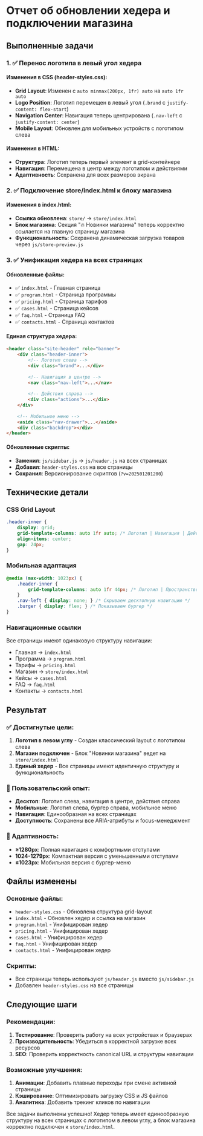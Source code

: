 # Отчет об обновлении хедера и подключении магазина

## Выполненные задачи

### 1. ✅ Перенос логотипа в левый угол хедера

#### Изменения в CSS (header-styles.css):
- **Grid Layout**: Изменен с `auto minmax(200px, 1fr) auto` на `auto 1fr auto`
- **Logo Position**: Логотип перемещен в левый угол (`.brand` с `justify-content: flex-start`)
- **Navigation Center**: Навигация теперь центрирована (`.nav-left` с `justify-content: center`)
- **Mobile Layout**: Обновлен для мобильных устройств с логотипом слева

#### Изменения в HTML:
- **Структура**: Логотип теперь первый элемент в grid-контейнере
- **Навигация**: Перемещена в центр между логотипом и действиями
- **Адаптивность**: Сохранена для всех размеров экрана

### 2. ✅ Подключение store/index.html к блоку магазина

#### Изменения в index.html:
- **Ссылка обновлена**: `store/` → `store/index.html`
- **Блок магазина**: Секция "🔥 Новинки магазина" теперь корректно ссылается на главную страницу магазина
- **Функциональность**: Сохранена динамическая загрузка товаров через `js/store-preview.js`

### 3. ✅ Унификация хедера на всех страницах

#### Обновленные файлы:
- ✅ `index.html` - Главная страница
- ✅ `program.html` - Страница программы
- ✅ `pricing.html` - Страница тарифов
- ✅ `cases.html` - Страница кейсов
- ✅ `faq.html` - Страница FAQ
- ✅ `contacts.html` - Страница контактов

#### Единая структура хедера:
```html
<header class="site-header" role="banner">
    <div class="header-inner">
        <!-- Логотип слева -->
        <div class="brand">...</div>
        
        <!-- Навигация в центре -->
        <nav class="nav-left">...</nav>
        
        <!-- Действия справа -->
        <div class="actions">...</div>
    </div>
    
    <!-- Мобильное меню -->
    <aside class="nav-drawer">...</aside>
    <div class="backdrop"></div>
</header>
```

#### Обновленные скрипты:
- **Заменил**: `js/sidebar.js` → `js/header.js` на всех страницах
- **Добавил**: `header-styles.css` на все страницы
- **Сохранил**: Версионирование скриптов (`?v=202501201200`)

## Технические детали

### CSS Grid Layout
```css
.header-inner {
    display: grid;
    grid-template-columns: auto 1fr auto; /* Логотип | Навигация | Действия */
    align-items: center;
    gap: 24px;
}
```

### Мобильная адаптация
```css
@media (max-width: 1023px) {
    .header-inner {
        grid-template-columns: auto 1fr 44px; /* Логотип | Пространство | Бургер */
    }
    .nav-left { display: none; } /* Скрываем десктопную навигацию */
    .burger { display: flex; } /* Показываем бургер */
}
```

### Навигационные ссылки
Все страницы имеют одинаковую структуру навигации:
- Главная → `index.html`
- Программа → `program.html`
- Тарифы → `pricing.html`
- Магазин → `store/index.html`
- Кейсы → `cases.html`
- FAQ → `faq.html`
- Контакты → `contacts.html`

## Результат

### ✅ Достигнутые цели:
1. **Логотип в левом углу** - Создан классический layout с логотипом слева
2. **Магазин подключен** - Блок "Новинки магазина" ведет на `store/index.html`
3. **Единый хедер** - Все страницы имеют идентичную структуру и функциональность

### 🎯 Пользовательский опыт:
- **Десктоп**: Логотип слева, навигация в центре, действия справа
- **Мобильные**: Логотип слева, бургер справа, мобильное меню
- **Навигация**: Единообразная на всех страницах
- **Доступность**: Сохранены все ARIA-атрибуты и focus-менеджмент

### 📱 Адаптивность:
- **≥1280px**: Полная навигация с комфортными отступами
- **1024-1279px**: Компактная версия с уменьшенными отступами
- **≤1023px**: Мобильная версия с бургер-меню

## Файлы изменены

### Основные файлы:
- `header-styles.css` - Обновлена структура grid-layout
- `index.html` - Обновлен хедер и ссылка на магазин
- `program.html` - Унифицирован хедер
- `pricing.html` - Унифицирован хедер
- `cases.html` - Унифицирован хедер
- `faq.html` - Унифицирован хедер
- `contacts.html` - Унифицирован хедер

### Скрипты:
- Все страницы теперь используют `js/header.js` вместо `js/sidebar.js`
- Добавлен `header-styles.css` на все страницы

## Следующие шаги

### Рекомендации:
1. **Тестирование**: Проверить работу на всех устройствах и браузерах
2. **Производительность**: Убедиться в корректной загрузке всех ресурсов
3. **SEO**: Проверить корректность canonical URL и структуры навигации

### Возможные улучшения:
1. **Анимации**: Добавить плавные переходы при смене активной страницы
2. **Кэширование**: Оптимизировать загрузку CSS и JS файлов
3. **Аналитика**: Добавить трекинг кликов по навигации

Все задачи выполнены успешно! Хедер теперь имеет единообразную структуру на всех страницах с логотипом в левом углу, а блок магазина корректно подключен к `store/index.html`. 
